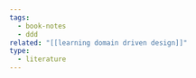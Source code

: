 ```yaml
---
tags:
  - book-notes
  - ddd
related: "[[learning domain driven design]]"
type:
  - literature
---
```

